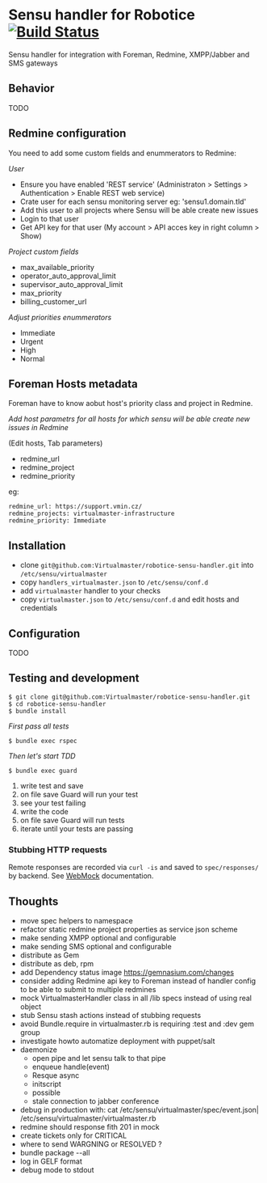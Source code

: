 Sensu handler for Robotice  [![Build Status](https://travis-ci.org/Virtualmaster/robotice-sensu-handler.png?branch=master)](https://travis-ci.org/Virtualmaster/robotice-sensu-handler)
==================================

Sensu handler for integration with Foreman, Redmine, XMPP/Jabber and SMS gateways

## Behavior
TODO

## Redmine configuration

You need to add some custom fields and enummerators to Redmine:

*User*

- Ensure you have enabled 'REST service' (Administraton > Settings > Authentication > Enable REST web service)
- Crate user for each sensu monitoring server eg: 'sensu1.domain.tld'
- Add this user to all projects where Sensu will be able create new issues
- Login to that user
- Get API key for that user (My account > API acces key in right column > Show)

*Project custom fields*

- max_available_priority
- operator_auto_approval_limit
- supervisor_auto_approval_limit
- max_priority
- billing_customer_url

*Adjust priorities enummerators*

- Immediate
- Urgent
- High
- Normal

## Foreman Hosts metadata

Foreman have to know aobut host's priority class and project in Redmine.

*Add host parametrs for all hosts for which sensu will be able create new issues in Redmine* 

(Edit hosts, Tab parameters)

- redmine_url
- redmine_project
- redmine_priority

eg:

    redmine_url: https://support.vmin.cz/
    redmine_projects: virtualmaster-infrastructure
    redmine_priority: Immediate

## Installation

- clone `git@github.com:Virtualmaster/robotice-sensu-handler.git` into `/etc/sensu/virtualmaster`
- copy `handlers_virtualmaster.json` to `/etc/sensu/conf.d`
- add `virtualmaster` handler to your checks
- copy `virtualmaster.json` to `/etc/sensu/conf.d` and edit hosts and credentials


## Configuration

TODO

## Testing and development

    $ git clone git@github.com:Virtualmaster/robotice-sensu-handler.git
    $ cd robotice-sensu-handler
    $ bundle install


*First pass all tests*


    $ bundle exec rspec


*Then let's start TDD* 


    $ bundle exec guard

    
1. write test and save
2. on file save Guard will run your test
3. see your test failing
4. write the code
5. on file save Guard will run tests 
6. iterate until your tests are passing


### Stubbing HTTP requests

Remote responses are recorded via `curl -is` and saved to `spec/responses/` by
backend. See [WebMock](https://github.com/bblimke/webmock#replaying-raw-responses-recorded-with-curl--is) documentation.

## Thoughts
- move spec helpers to namespace
- refactor static redmine project properties as service json scheme
- make sending XMPP optional and configurable
- make sending SMS optional and configurable
- distribute as Gem
- distribute as deb, rpm
- add Dependency status image https://gemnasium.com/changes
- consider adding Redmine api key to Foreman instead of handler config to be able to submit to multiple redmines
- mock VirtualmasterHandler class in all /lib specs instead of using real object
- stub Sensu stash actions instead of stubbing requests
- avoid Bundle.require in virtualmaster.rb is requiring :test and :dev gem group
- investigate howto automatize deployment with puppet/salt
- daemonize
  - open pipe and let sensu talk to that pipe
  - enqueue handle(event)
  - Resque async
  - initscript
  - possible 
  - stale connection to jabber conference
- debug in production with: cat /etc/sensu/virtualmaster/spec/event.json| /etc/sensu/virtualmaster/virtualmaster.rb
- redmine should response fith 201 in mock
- create tickets only for CRITICAL
- where to send WARGNING or RESOLVED ?
- bundle package --all
- log in GELF format
- debug mode to stdout